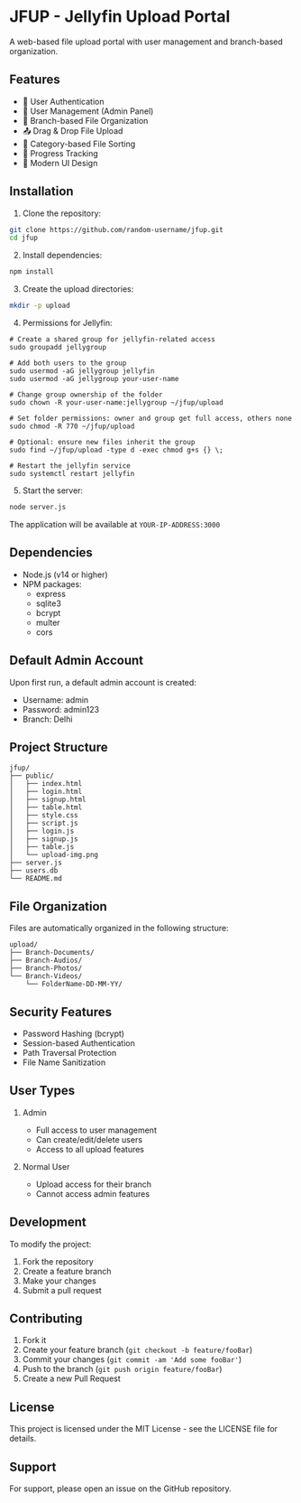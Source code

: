 # JFUP - Jellyfin Upload Portal

A web-based file upload portal with user management and branch-based organization.

## Features

- 🔐 User Authentication
- 👥 User Management (Admin Panel)
- 📂 Branch-based File Organization
- 📤 Drag & Drop File Upload
- 🎯 Category-based File Sorting
- 🔄 Progress Tracking
- 🎨 Modern UI Design

## Installation

1. Clone the repository:
```bash
git clone https://github.com/random-username/jfup.git
cd jfup
```

2. Install dependencies:
```bash
npm install
```

3. Create the upload directories:
```bash
mkdir -p upload
```
4. Permissions for Jellyfin:
```
# Create a shared group for jellyfin-related access
sudo groupadd jellygroup

# Add both users to the group
sudo usermod -aG jellygroup jellyfin
sudo usermod -aG jellygroup your-user-name

# Change group ownership of the folder
sudo chown -R your-user-name:jellygroup ~/jfup/upload

# Set folder permissions: owner and group get full access, others none
sudo chmod -R 770 ~/jfup/upload

# Optional: ensure new files inherit the group
sudo find ~/jfup/upload -type d -exec chmod g+s {} \;

# Restart the jellyfin service
sudo systemctl restart jellyfin
```

5. Start the server:
```bash
node server.js
```



The application will be available at `YOUR-IP-ADDRESS:3000`

## Dependencies

- Node.js (v14 or higher)
- NPM packages:
  - express
  - sqlite3
  - bcrypt
  - multer
  - cors

## Default Admin Account

Upon first run, a default admin account is created:
- Username: admin
- Password: admin123
- Branch: Delhi

## Project Structure

```
jfup/
├── public/
│   ├── index.html
│   ├── login.html
│   ├── signup.html
│   ├── table.html
│   ├── style.css
│   ├── script.js
│   ├── login.js
│   ├── signup.js
│   ├── table.js
│   └── upload-img.png
├── server.js
├── users.db
└── README.md
```

## File Organization

Files are automatically organized in the following structure:
```
upload/
├── Branch-Documents/
├── Branch-Audios/
├── Branch-Photos/
└── Branch-Videos/
    └── FolderName-DD-MM-YY/
```

## Security Features

- Password Hashing (bcrypt)
- Session-based Authentication
- Path Traversal Protection
- File Name Sanitization

## User Types

1. Admin
   - Full access to user management
   - Can create/edit/delete users
   - Access to all upload features

2. Normal User
   - Upload access for their branch
   - Cannot access admin features

## Development

To modify the project:

1. Fork the repository
2. Create a feature branch
3. Make your changes
4. Submit a pull request

## Contributing

1. Fork it
2. Create your feature branch (`git checkout -b feature/fooBar`)
3. Commit your changes (`git commit -am 'Add some fooBar'`)
4. Push to the branch (`git push origin feature/fooBar`)
5. Create a new Pull Request

## License

This project is licensed under the MIT License - see the LICENSE file for details.

## Support

For support, please open an issue on the GitHub repository.
